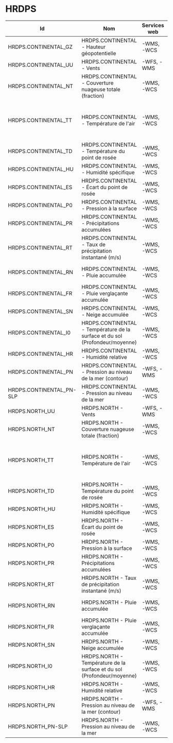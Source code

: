 # HRDPS

Id | Nom | Services web | Styles | Notes
---|-----|--------------|--------|------
HRDPS.CONTINENTAL_GZ | HRDPS.CONTINENTAL - Hauteur géopotentielle | -WMS, -WCS   | DEFAULT: GEOPOTENTIELHEIGHT-NONLINEAR |      
HRDPS.CONTINENTAL_UU | HRDPS.CONTINENTAL - Vents | -WFS, -WMS   | DEFAULT: WINDARROW |      
HRDPS.CONTINENTAL_NT | HRDPS.CONTINENTAL - Couverture nuageuse totale (fraction) | -WMS, -WCS   | DEFAULT: CLOUD |      
HRDPS.CONTINENTAL_TT | HRDPS.CONTINENTAL - Température de l'air | -WMS, -WCS   | DEFAULT: TEMPWINTER-LINEAR, TEMPERATURE, TEMPSUMMER, TEMPWINTER, TEMPERATURE-LINEAR |      
HRDPS.CONTINENTAL_TD | HRDPS.CONTINENTAL - Température du point de rosée | -WMS, -WCS   | DEFAULT: DEWPOINT |      
HRDPS.CONTINENTAL_HU | HRDPS.CONTINENTAL - Humidité spécifique | -WMS, -WCS   | DEFAULT: HUMIDITYSPEC |      
HRDPS.CONTINENTAL_ES | HRDPS.CONTINENTAL - Écart du point de rosée | -WMS, -WCS   | DEFAULT: DEWPOINTDEP |      
HRDPS.CONTINENTAL_P0 | HRDPS.CONTINENTAL - Pression à la surface | -WMS, -WCS   | DEFAULT: PRESSURE |      
HRDPS.CONTINENTAL_PR | HRDPS.CONTINENTAL - Précipitations accumulées | -WMS, -WCS   | DEFAULT: CAPA24-LINEAR, PRECIPMM, PRECIPMM-LINEAR |      
HRDPS.CONTINENTAL_RT | HRDPS.CONTINENTAL - Taux de précipitation instantané (m/s) | -WMS, -WCS   | DEFAULT: PRECIPPRTMMH |      
HRDPS.CONTINENTAL_RN | HRDPS.CONTINENTAL - Pluie accumulée | -WMS, -WCS   | DEFAULT: CAPA24-LINEAR, PRECIPMM, PRECIPMM-LINEAR |      
HRDPS.CONTINENTAL_FR | HRDPS.CONTINENTAL - Pluie verglaçante accumulée | -WMS, -WCS   | DEFAULT: CAPA24-LINEAR, PRECIPMM, PRECIPMM-LINEAR |      
HRDPS.CONTINENTAL_SN | HRDPS.CONTINENTAL - Neige accumulée | -WMS, -WCS   | DEFAULT: PRECIPSNOW-LINEAR |      
HRDPS.CONTINENTAL_I0 | HRDPS.CONTINENTAL - Température de la surface et du sol (Profondeur/moyenne) | -WMS, -WCS   | DEFAULT: TEMPSOIL-NONLINEAR |      
HRDPS.CONTINENTAL_HR | HRDPS.CONTINENTAL - Humidité relative | -WMS, -WCS   | DEFAULT: HUMIDITYREL-LINEAR |      
HRDPS.CONTINENTAL_PN | HRDPS.CONTINENTAL - Pression au niveau de la mer (contour) | -WFS, -WMS   | DEFAULT: PRESSURE4_LINE |      
HRDPS.CONTINENTAL_PN-SLP | HRDPS.CONTINENTAL - Pression au niveau de la mer | -WMS, -WCS   | DEFAULT: PRESSURE4-LINEAR, PRESSURE4, PRESSURESEAHIGH |      
HRDPS.NORTH_UU | HRDPS.NORTH - Vents | -WFS, -WMS   | DEFAULT: WINDARROW |      
HRDPS.NORTH_NT | HRDPS.NORTH - Couverture nuageuse totale (fraction) | -WMS, -WCS   | DEFAULT: CLOUD |      
HRDPS.NORTH_TT | HRDPS.NORTH - Température de l'air | -WMS, -WCS   | DEFAULT: TEMPWINTER-LINEAR, TEMPERATURE, TEMPSUMMER, TEMPWINTER, TEMPERATURE-LINEAR |      
HRDPS.NORTH_TD | HRDPS.NORTH - Température du point de rosée | -WMS, -WCS   | DEFAULT: DEWPOINT |      
HRDPS.NORTH_HU | HRDPS.NORTH - Humidité spécifique | -WMS, -WCS   | DEFAULT: HUMIDITYSPEC |      
HRDPS.NORTH_ES | HRDPS.NORTH - Écart du point de rosée | -WMS, -WCS   | DEFAULT: DEWPOINTDEP |      
HRDPS.NORTH_P0 | HRDPS.NORTH - Pression à la surface | -WMS, -WCS   | DEFAULT: PRESSURE |      
HRDPS.NORTH_PR | HRDPS.NORTH - Précipitations accumulées | -WMS, -WCS   | DEFAULT: CAPA24-LINEAR, PRECIPMM, PRECIPMM-LINEAR |      
HRDPS.NORTH_RT | HRDPS.NORTH - Taux de précipitation instantané (m/s) | -WMS, -WCS   | DEFAULT: PRECIPPRTMMH |      
HRDPS.NORTH_RN | HRDPS.NORTH - Pluie accumulée | -WMS, -WCS   | DEFAULT: CAPA24-LINEAR, PRECIPMM, PRECIPMM-LINEAR |      
HRDPS.NORTH_FR | HRDPS.NORTH - Pluie verglaçante accumulée | -WMS, -WCS   | DEFAULT: CAPA24-LINEAR, PRECIPMM, PRECIPMM-LINEAR |      
HRDPS.NORTH_SN | HRDPS.NORTH - Neige accumulée | -WMS, -WCS   | DEFAULT: PRECIPSNOW-LINEAR |      
HRDPS.NORTH_I0 | HRDPS.NORTH - Température de la surface et du sol (Profondeur/moyenne) | -WMS, -WCS   | DEFAULT: TEMPSOIL-NONLINEAR |      
HRDPS.NORTH_HR | HRDPS.NORTH - Humidité relative | -WMS, -WCS   | DEFAULT: HUMIDITYREL-LINEAR |      
HRDPS.NORTH_PN | HRDPS.NORTH - Pression au niveau de la mer (contour) | -WFS, -WMS   | DEFAULT: PRESSURE4_LINE |      
HRDPS.NORTH_PN-SLP | HRDPS.NORTH - Pression au niveau de la mer | -WMS, -WCS   | DEFAULT: PRESSURE4-LINEAR, PRESSURE4, PRESSURESEAHIGH |      

